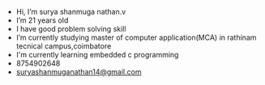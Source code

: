 -   Hi, I’m surya shanmuga nathan.v
-   I’m 21 years old 
-   I have good problem solving skill
-   I’m currently studying master of computer application(MCA) in rathinam tecnical campus,coimbatore
-   I'm currently learning embedded c programming 
-   8754902648
-   suryashanmuganathan14@gmail.com
